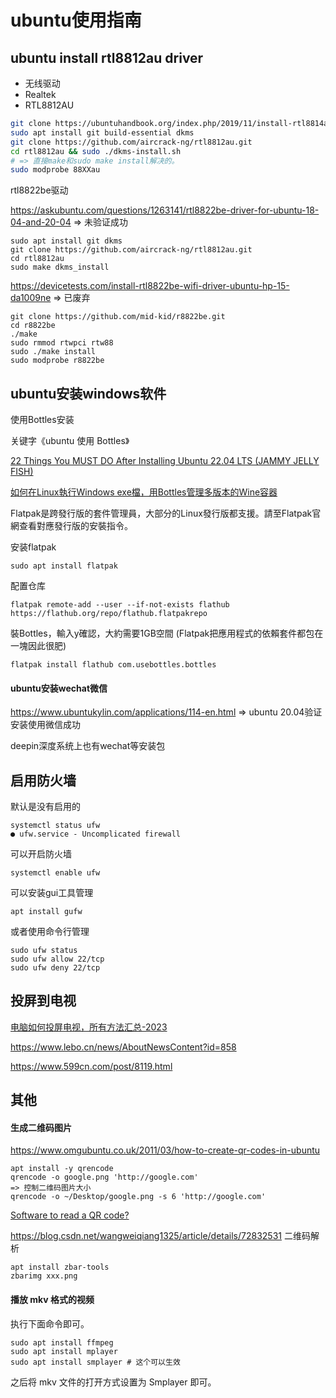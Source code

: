 # ubuntu使用指南

## ubuntu install rtl8812au driver

* 无线驱动
* Realtek
* RTL8812AU

```bash
git clone https://ubuntuhandbook.org/index.php/2019/11/install-rtl8814au-driver-ubuntu-19-10-kernel-5-13/
sudo apt install git build-essential dkms
git clone https://github.com/aircrack-ng/rtl8812au.git
cd rtl8812au && sudo ./dkms-install.sh
# => 直接make和sudo make install解决的。
sudo modprobe 88XXau
```

rtl8822be驱动

https://askubuntu.com/questions/1263141/rtl8822be-driver-for-ubuntu-18-04-and-20-04
=> 未验证成功
```
sudo apt install git dkms
git clone https://github.com/aircrack-ng/rtl8812au.git
cd rtl8812au
sudo make dkms_install
```

https://devicetests.com/install-rtl8822be-wifi-driver-ubuntu-hp-15-da1009ne
=> 已废弃
```
git clone https://github.com/mid-kid/r8822be.git
cd r8822be
./make
sudo rmmod rtwpci rtw88
sudo ./make install
sudo modprobe r8822be
```

## ubuntu安装windows软件

使用Bottles安装

关键字《ubuntu 使用 Bottles》

[22 Things You MUST DO After Installing Ubuntu 22.04 LTS (JAMMY JELLY FISH)](https://www.youtube.com/watch?v=CRXbjLbepqc&ab_channel=KskRoyal)

[如何在Linux執行Windows exe檔，用Bottles管理多版本的Wine容器](https://ivonblog.com/posts/setup-linux-bottles/)

Flatpak是跨發行版的套件管理員，大部分的Linux發行版都支援。請至Flatpak官網查看對應發行版的安裝指令。

安装flatpak
```
sudo apt install flatpak
```

配置仓库
```
flatpak remote-add --user --if-not-exists flathub https://flathub.org/repo/flathub.flatpakrepo
```

裝Bottles，輸入y確認，大約需要1GB空間 (Flatpak把應用程式的依賴套件都包在一塊因此很肥)
```
flatpak install flathub com.usebottles.bottles
```

#### ubuntu安装wechat微信

https://www.ubuntukylin.com/applications/114-en.html
=> ubuntu 20.04验证安装使用微信成功

deepin深度系统上也有wechat等安装包

## 启用防火墙

默认是没有启用的
```
systemctl status ufw
● ufw.service - Uncomplicated firewall
```

可以开启防火墙
```
systemctl enable ufw
```

可以安装gui工具管理
```
apt install gufw
```

或者使用命令行管理
```
sudo ufw status
sudo ufw allow 22/tcp
sudo ufw deny 22/tcp
```

## 投屏到电视

[电脑如何投屏电视，所有方法汇总-2023](https://www.zhihu.com/tardis/zm/art/360544450?source_id=1003)

https://www.lebo.cn/news/AboutNewsContent?id=858

https://www.599cn.com/post/8119.html 

## 其他

#### 生成二维码图片

https://www.omgubuntu.co.uk/2011/03/how-to-create-qr-codes-in-ubuntu

```
apt install -y qrencode
qrencode -o google.png 'http://google.com'
=> 控制二维码图片大小
qrencode -o ~/Desktop/google.png -s 6 'http://google.com'
```

[Software to read a QR code?](https://askubuntu.com/questions/22871/software-to-read-a-qr-code)

https://blog.csdn.net/wangweiqiang1325/article/details/72832531
二维码解析
```
apt install zbar-tools
zbarimg xxx.png
```

#### 播放 mkv 格式的视频
 
执行下面命令即可。
```
sudo apt install ffmpeg
sudo apt install mplayer
sudo apt install smplayer # 这个可以生效
```
之后将 mkv 文件的打开方式设置为 Smplayer 即可。
